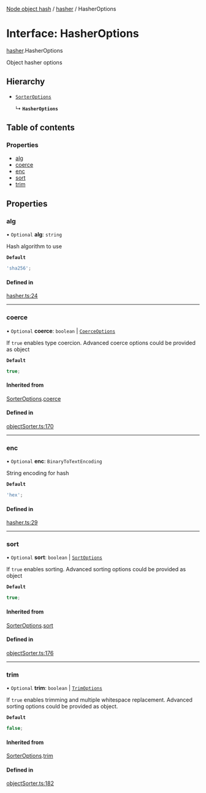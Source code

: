 [Node object hash](../README.md) / [hasher](../modules/hasher.md) / HasherOptions

# Interface: HasherOptions

[hasher](../modules/hasher.md).HasherOptions

Object hasher options

## Hierarchy

- [`SorterOptions`](objectSorter.SorterOptions.md)

  ↳ **`HasherOptions`**

## Table of contents

### Properties

- [alg](hasher.HasherOptions.md#alg)
- [coerce](hasher.HasherOptions.md#coerce)
- [enc](hasher.HasherOptions.md#enc)
- [sort](hasher.HasherOptions.md#sort)
- [trim](hasher.HasherOptions.md#trim)

## Properties

### alg

• `Optional` **alg**: `string`

Hash algorithm to use

**`Default`**

```ts
'sha256';
```

#### Defined in

[hasher.ts:24](https://github.com/SkeLLLa/node-object-hash/blob/56d25e0/src/hasher.ts#L24)

---

### coerce

• `Optional` **coerce**: `boolean` \| [`CoerceOptions`](objectSorter.CoerceOptions.md)

If `true` enables type coercion.
Advanced coerce options could be provided as object

**`Default`**

```ts
true;
```

#### Inherited from

[SorterOptions](objectSorter.SorterOptions.md).[coerce](objectSorter.SorterOptions.md#coerce)

#### Defined in

[objectSorter.ts:170](https://github.com/SkeLLLa/node-object-hash/blob/56d25e0/src/objectSorter.ts#L170)

---

### enc

• `Optional` **enc**: `BinaryToTextEncoding`

String encoding for hash

**`Default`**

```ts
'hex';
```

#### Defined in

[hasher.ts:29](https://github.com/SkeLLLa/node-object-hash/blob/56d25e0/src/hasher.ts#L29)

---

### sort

• `Optional` **sort**: `boolean` \| [`SortOptions`](objectSorter.SortOptions.md)

If `true` enables sorting.
Advanced sorting options could be provided as object

**`Default`**

```ts
true;
```

#### Inherited from

[SorterOptions](objectSorter.SorterOptions.md).[sort](objectSorter.SorterOptions.md#sort)

#### Defined in

[objectSorter.ts:176](https://github.com/SkeLLLa/node-object-hash/blob/56d25e0/src/objectSorter.ts#L176)

---

### trim

• `Optional` **trim**: `boolean` \| [`TrimOptions`](objectSorter.TrimOptions.md)

If `true` enables trimming and multiple whitespace replacement.
Advanced sorting options could be provided as object.

**`Default`**

```ts
false;
```

#### Inherited from

[SorterOptions](objectSorter.SorterOptions.md).[trim](objectSorter.SorterOptions.md#trim)

#### Defined in

[objectSorter.ts:182](https://github.com/SkeLLLa/node-object-hash/blob/56d25e0/src/objectSorter.ts#L182)
